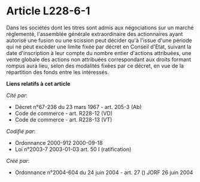 # Article L228-6-1

Dans les sociétés dont les titres sont admis aux négociations sur un marché réglementé, l'assemblée générale extraordinaire
des actionnaires ayant autorisé une fusion ou une scission peut décider qu'à l'issue d'une période qui ne peut excéder une
limite fixée par décret en Conseil d'Etat, suivant la date d'inscription à leur compte du nombre entier d'actions attribuées,
une vente globale des actions non attribuées correspondant aux droits formant rompus aura lieu, selon des modalités fixées
par ce décret, en vue de la répartition des fonds entre les intéressés.

**Liens relatifs à cet article**

_Cité par_:

  - Décret n°67-236 du 23 mars 1967 - art. 205-3 (Ab)
  - Code de commerce - art. R228-12 (VD)
  - Code de commerce - art. R228-13 (VT)

_Codifié par_:

  - Ordonnance 2000-912 2000-09-18
  - Loi n°2003-7 2003-01-03 art. 50 I (ratification)

_Créé par_:

  - Ordonnance n°2004-604 du 24 juin 2004 - art. 27 () JORF 26 juin 2004
